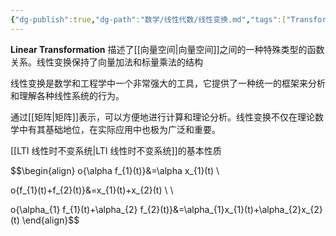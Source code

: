 ```yaml
---
{"dg-publish":true,"dg-path":"数学/线性代数/线性变换.md","tags":["Transform","Linear"],"permalink":"/数学/线性代数/线性变换/","dgPassFrontmatter":true,"noteIcon":"","created":"2024-06-02T16:12:07.533+08:00","updated":"2024-08-09T23:34:10.971+08:00"}
---
```


**Linear Transformation**
描述了[[向量空间\|向量空间]]之间的一种特殊类型的函数关系。线性变换保持了向量加法和标量乘法的结构

线性变换是数学和工程学中一个非常强大的工具，它提供了一种统一的框架来分析和理解各种线性系统的行为。

通过[[矩阵\|矩阵]]表示，可以方便地进行计算和理论分析。线性变换不仅在理论数学中有其基础地位，在实际应用中也极为广泛和重要。

[[LTI 线性时不变系统\|LTI 线性时不变系统]]的基本性质


$$\begin{align} 
o\{\alpha f_{1}(t)\}&=\alpha x_{1}(t) \\

o\{f_{1}(t)+f_{2}(t)\}&=x_{1}(t)+x_{2}(t) \\ \\

o\{\alpha_{1} f_{1}(t)+\alpha_{2} f_{2}(t)\}&=\alpha_{1}x_{1}(t)+\alpha_{2}x_{2}(t)
\end{align}$$


